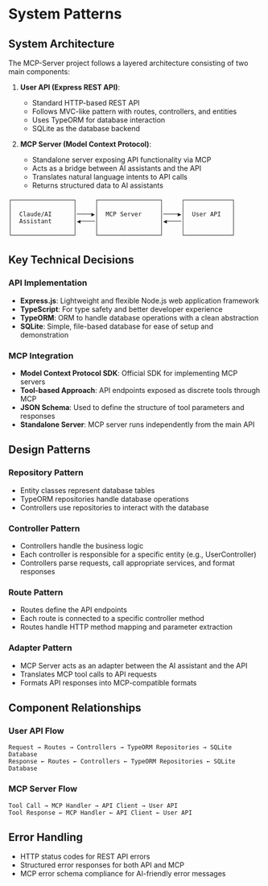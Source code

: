 # System Patterns

## System Architecture
The MCP-Server project follows a layered architecture consisting of two main components:

1. **User API (Express REST API)**:
   - Standard HTTP-based REST API
   - Follows MVC-like pattern with routes, controllers, and entities
   - Uses TypeORM for database interaction
   - SQLite as the database backend

2. **MCP Server (Model Context Protocol)**:
   - Standalone server exposing API functionality via MCP
   - Acts as a bridge between AI assistants and the API
   - Translates natural language intents to API calls
   - Returns structured data to AI assistants

```
┌─────────────────┐     ┌─────────────────┐     ┌─────────────┐
│                 │     │                 │     │             │
│  Claude/AI      │────▶│  MCP Server     │────▶│  User API   │
│  Assistant      │◀────│                 │◀────│             │
│                 │     │                 │     │             │
└─────────────────┘     └─────────────────┘     └─────────────┘
```

## Key Technical Decisions

### API Implementation
- **Express.js**: Lightweight and flexible Node.js web application framework
- **TypeScript**: For type safety and better developer experience
- **TypeORM**: ORM to handle database operations with a clean abstraction
- **SQLite**: Simple, file-based database for ease of setup and demonstration

### MCP Integration
- **Model Context Protocol SDK**: Official SDK for implementing MCP servers
- **Tool-based Approach**: API endpoints exposed as discrete tools through MCP
- **JSON Schema**: Used to define the structure of tool parameters and responses
- **Standalone Server**: MCP server runs independently from the main API

## Design Patterns

### Repository Pattern
- Entity classes represent database tables
- TypeORM repositories handle database operations
- Controllers use repositories to interact with the database

### Controller Pattern
- Controllers handle the business logic
- Each controller is responsible for a specific entity (e.g., UserController)
- Controllers parse requests, call appropriate services, and format responses

### Route Pattern
- Routes define the API endpoints
- Each route is connected to a specific controller method
- Routes handle HTTP method mapping and parameter extraction

### Adapter Pattern
- MCP Server acts as an adapter between the AI assistant and the API
- Translates MCP tool calls to API requests
- Formats API responses into MCP-compatible formats

## Component Relationships

### User API Flow
```
Request → Routes → Controllers → TypeORM Repositories → SQLite Database
Response ← Routes ← Controllers ← TypeORM Repositories ← SQLite Database
```

### MCP Server Flow
```
Tool Call → MCP Handler → API Client → User API
Tool Response ← MCP Handler ← API Client ← User API
```

## Error Handling
- HTTP status codes for REST API errors
- Structured error responses for both API and MCP
- MCP error schema compliance for AI-friendly error messages 